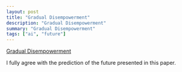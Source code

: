 ```yaml
---
layout: post
title: "Gradual Disempowerment"
description: "Gradual Disempowerment"
summary: "Gradual Disempowerment"
tags: ["ai", "future"]
---
```


[Gradual Disempowerment](https://gradual-disempowerment.ai/)

I fully agree with the prediction of the future presented in this paper.
